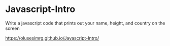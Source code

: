 # Javascript-Intro


Write a javascript code that prints out your name, height, and country on the screen

https://olusesimrg.github.io/Javascript-Intro/

